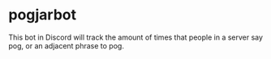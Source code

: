 # pogjarbot
This bot in Discord will track the amount of times that people in a server say pog, or an adjacent phrase to pog.
